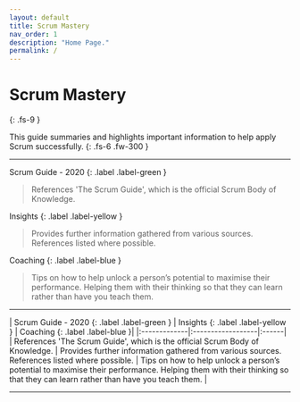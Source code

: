 ```yaml
---
layout: default
title: Scrum Mastery
nav_order: 1
description: "Home Page."
permalink: /
---
```


# Scrum Mastery
{: .fs-9 }

This guide summaries and highlights important information to help apply Scrum successfully.
{: .fs-6 .fw-300 }

---

Scrum Guide - 2020
{: .label .label-green }
>References 'The Scrum Guide', which is the official Scrum Body of Knowledge.

Insights
{: .label .label-yellow }
>Provides further information gathered from various sources. References listed where possible.

Coaching
{: .label .label-blue }
>Tips on how to help unlock a person’s potential to maximise their performance. Helping them with their thinking so that they can learn rather than have you teach them.

---

| Scrum Guide - 2020
{: .label .label-green }      | Insights
{: .label .label-yellow }         | Coaching
{: .label .label-blue }|
|:-------------|:------------------|:------|
| References 'The Scrum Guide', which is the official Scrum Body of Knowledge.           | Provides further information gathered from various sources. References listed where possible. | Tips on how to help unlock a person’s potential to maximise their performance. Helping them with their thinking so that they can learn rather than have you teach them.
  |

---

